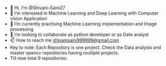 - 👋 Hi, I’m @Shivani-Saini27
- 👀 I’m interested in Machine Learning and Deep Learning with Computer vision Application
- 🌱 I’m currently practising Machine Learning implementation and Image processing 
- 💞️ I’m looking to collaborate as python developer or as Data analyst 
- 📫 How to reach me shivanisaini999999@gmail.com
- Key to note: Each Repository is one project. Check the Data analysis and master opencv repositories having multiple projects.
- Till now total 9 repositories.
<!---
Shivani-Saini27/Shivani-Saini27 is a ✨ special ✨ repository because its `README.md` (this file) appears on your GitHub profile.
You can click the Preview link to take a look at your changes.
--->
